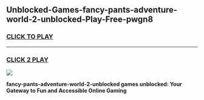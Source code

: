 
## Unblocked-Games-fancy-pants-adventure-world-2-unblocked-Play-Free-pwgn8
<h3>
<a href="https://premium76.site?title=fancy-pants-adventure-world-2-unblocked&ref=23A">CLICK TO PLAY</a></h3>
<hr>

<h3>
<a href="https://premium76.site?title=fancy-pants-adventure-world-2-unblocked&ref=23A">CLICK 2 PLAY</a>
  
</h3>

<a href="https://premium76.site?title=fancy-pants-adventure-world-2-unblocked&ref=23A"><img src="https://clearcache.store/games.png"></a>


**fancy-pants-adventure-world-2-unblocked games unblocked: Your Gateway to Fun and Accessible Online Gaming**

